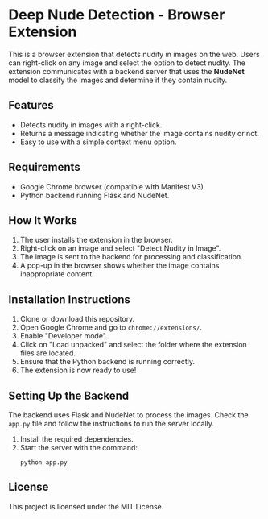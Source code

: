 # Deep Nude Detection - Browser Extension

This is a browser extension that detects nudity in images on the web. Users can right-click on any image and select the option to detect nudity. The extension communicates with a backend server that uses the **NudeNet** model to classify the images and determine if they contain nudity.

## Features

- Detects nudity in images with a right-click.
- Returns a message indicating whether the image contains nudity or not.
- Easy to use with a simple context menu option.

## Requirements

- Google Chrome browser (compatible with Manifest V3).
- Python backend running Flask and NudeNet.

## How It Works

1. The user installs the extension in the browser.
2. Right-click on an image and select "Detect Nudity in Image".
3. The image is sent to the backend for processing and classification.
4. A pop-up in the browser shows whether the image contains inappropriate content.

## Installation Instructions

1. Clone or download this repository.
2. Open Google Chrome and go to `chrome://extensions/`.
3. Enable "Developer mode".
4. Click on "Load unpacked" and select the folder where the extension files are located.
5. Ensure that the Python backend is running correctly.
6. The extension is now ready to use!

## Setting Up the Backend

The backend uses Flask and NudeNet to process the images. Check the `app.py` file and follow the instructions to run the server locally.

1. Install the required dependencies.
2. Start the server with the command:
   ```
   python app.py
   ```

## License

This project is licensed under the MIT License.
